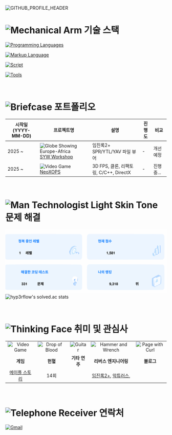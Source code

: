 ![GITHUB_PROFILE_HEADER](https://capsule-render.vercel.app/api?type=waving&height=300&color=gradient&text=ANNOYING's%20Github!!!&textBg=false&animation=scaleIn)

# <img src="https://raw.githubusercontent.com/Tarikul-Islam-Anik/Animated-Fluent-Emojis/master/Emojis/Hand%20gestures/Mechanical%20Arm.png" alt="Mechanical Arm" width="24" height="24" /> 기술 스택
<div>

  [![Programming Languages](https://skillicons.dev/icons?i=c,cpp,cs,java,js,py)](https://skillicons.dev "프로그래밍 언어")
  
  [![Markup Language](https://skillicons.dev/icons?i=html,css,md)](https://skillicons.dev "마크업 언어")
  
  [![Script](https://skillicons.dev/icons?i=lua)](https://skillicons.dev "스크립트 언어")
  
  [![Tools](https://skillicons.dev/icons?i=figma,git,notion,vscode)](https://skillicons.dev "도구")
  
</div>

<br>

# <img src="https://raw.githubusercontent.com/Tarikul-Islam-Anik/Animated-Fluent-Emojis/master/Emojis/Objects/Briefcase.png" alt="Briefcase" width="24" height="24" /> 포트폴리오
<table>
  <thead>
    <tr>
      <th>시작일(YYYY-MM-DD)</th>
      <th>프로젝트명</th>
      <th>설명</th>
      <th>진행도</th>
      <th>비교</th>
    </tr>
  <tbody>
    <tr>
      <td>2025 ~</td>
      <td><img src="https://raw.githubusercontent.com/Tarikul-Islam-Anik/Animated-Fluent-Emojis/master/Emojis/Travel%20and%20places/Globe%20Showing%20Europe-Africa.png" alt="Globe Showing Europe-Africa" width="16" height="16" /> <a href="https://syw-kr.github.io/workshop/">SYW Workshop</a></td>
      <td>임진록2+ SPR/YTL/YAV 파일 뷰어</td>
      <td>-</td>
      <td>개선 예정</td>
    <tr>
      <td>2025 ~</td>
      <td><img src="https://raw.githubusercontent.com/Tarikul-Islam-Anik/Animated-Fluent-Emojis/master/Emojis/Activities/Video%20Game.png" alt="Video Game" width="16" height="16" /> <a href="https://github.com/AN-NOYING/NeoXOPS">NeoXOPS</a></td>
      <td>3D FPS, 클론, 리팩토링, C/C++, DirectX</td>
      <td>-</td>
      <td>진행중...</td>
    </tr>
  </tbody>
</table>

<br>

# <img src="https://raw.githubusercontent.com/Tarikul-Islam-Anik/Animated-Fluent-Emojis/master/Emojis/People%20with%20professions/Man%20Technologist%20Light%20Skin%20Tone.png" alt="Man Technologist Light Skin Tone" width="24" height="24" /> 문제 해결

![PROGRAMMERS](https://github.com/an-noying/github-programmers-rank/blob/master/lib/result.svg)
![hyp3rflow's solved.ac stats](https://github-readme-solvedac.hyp3rflow.vercel.app/api/?handle=annoying_kr)

<br>

# <img src="https://raw.githubusercontent.com/Tarikul-Islam-Anik/Animated-Fluent-Emojis/master/Emojis/Smilies/Thinking%20Face.png" alt="Thinking Face" width="24" height="24" /> 취미 및 관심사
<table>
  <tbody align="center">
    <tr>
      <td><img src="https://raw.githubusercontent.com/Tarikul-Islam-Anik/Animated-Fluent-Emojis/master/Emojis/Activities/Video%20Game.png" alt="Video Game" width="48" height="48" /></td>
      <td><img src="https://raw.githubusercontent.com/Tarikul-Islam-Anik/Animated-Fluent-Emojis/master/Emojis/Objects/Drop%20of%20Blood.png" alt="Drop of Blood" width="48" height="48" /></td>
      <td><img src="https://raw.githubusercontent.com/Tarikul-Islam-Anik/Animated-Fluent-Emojis/master/Emojis/Objects/Guitar.png" alt="Guitar" width="48" height="48" /></td>
      <td><img src="https://raw.githubusercontent.com/Tarikul-Islam-Anik/Animated-Fluent-Emojis/master/Emojis/Objects/Hammer%20and%20Wrench.png" alt="Hammer and Wrench" width="48" height="48" /></td>
      <td><img src="https://raw.githubusercontent.com/Tarikul-Islam-Anik/Animated-Fluent-Emojis/master/Emojis/Objects/Page%20with%20Curl.png" alt="Page with Curl" width="48" height="48" /></td>
    </tr>
    <tr>
      <td><b>게임</b></td>
      <td><b>헌혈</b></td>
      <td><b>기타 연주</b></td>
      <td><b>리버스 엔지니어링</b></td>
      <td><b>블로그</b></td>
    </tr>
    <tr>
      <td><a href="https://maplescouter.com/result?name=%EC%96%B4%EB%85%B8%EC%9E%89%EB%A0%8C&preset=00000">메이플 스토리</a></td>
      <td>14회</td>
      <td></td>
      <td>
        <a href="https://github.com/AN-NOYING/syw2plus">임진록2+</a>, 
        <a href="https://github.com/AN-NOYING/arcturus_format">악튜러스</a>, 
      </td>
      <td></td>
    </tr>
  </tbody>
</table>

<br>

# <img src="https://raw.githubusercontent.com/Tarikul-Islam-Anik/Animated-Fluent-Emojis/master/Emojis/Objects/Telephone%20Receiver.png" alt="Telephone Receiver" width="24" height="24" /> 연락처
[![Gmail](https://img.shields.io/badge/Gmail-D14836?style=for-the-badge&logo=gmail&logoColor=white)](mailto:i.am.happy.kr@gmail.com)

<br>
